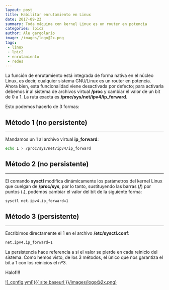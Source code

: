 ```yaml
---
layout: post
title: Habilitar enrutamiento en Linux
date: 2017-09-23
summary: Toda máquina con kernel Linux es un router en potencia
categories: lpic2 
author: Ale gargolario
image: /images/logo@2x.png
tags:
 - linux
 - lpic2
 - enrutamiento
 - redes
---
```


La función de enrutamiento está integrada de forma nativa en el núcleo Linux, es decir, cualquier sistema GNU/Linux es un
router en potencia. Ahora bien, esta funcionalidad viene desactivada por defecto; para activarla debemos ir al sistema de
archivos virtual **/proc** y cambiar el valor de un bit de 0 a 1. La ruta exacta es **/proc/sys/net/ipv4/ip_forward**.

Esto podemos hacerlo de 3 formas:

## Método 1 (no persistente)
***
Mandamos un 1 al archivo virtual **ip_forward**:

```bash
echo 1 > /proc/sys/net/ipv4/ip_forward
```


## Método 2 (no persistente)
***
El comando **sysctl** modifica dinámicamente los parámetros del kernel Linux que cuelgan de **/proc/sys**, por lo tanto,
sustituyendo las barras (**/**) por puntos (**.**), podemos cambiar el valor del bit de la siguiente forma:


```bash
sysctl net.ipv4.ip_forward=1
```

## Método 3 (persistente) 
***
Escribimos directamente el 1 en el archivo **/etc/sysctl.conf**:

```bash
net.ipv4.ip_forward=1
```
La persistencia hace referencia a si el valor se pierde en cada reinicio del sistema. Como hemos visto, de los 3 métodos, el
único que nos garantiza el bit a 1 con los reinicios el nº3.


Halof!!!

[![_config.yml]({{ site.baseurl }}/images/logo@2x.png)](https://www.lpi.org)


